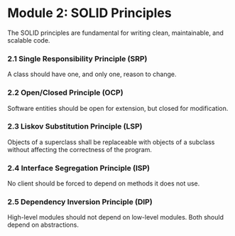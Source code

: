 # Module 2: SOLID Principles

The SOLID principles are fundamental for writing clean, maintainable, and scalable code.

### 2.1 Single Responsibility Principle (SRP)

A class should have one, and only one, reason to change.

### 2.2 Open/Closed Principle (OCP)

Software entities should be open for extension, but closed for modification.

### 2.3 Liskov Substitution Principle (LSP)

Objects of a superclass shall be replaceable with objects of a subclass without affecting the correctness of the
program.

### 2.4 Interface Segregation Principle (ISP)

No client should be forced to depend on methods it does not use.

### 2.5 Dependency Inversion Principle (DIP)

High-level modules should not depend on low-level modules. Both should depend on abstractions.